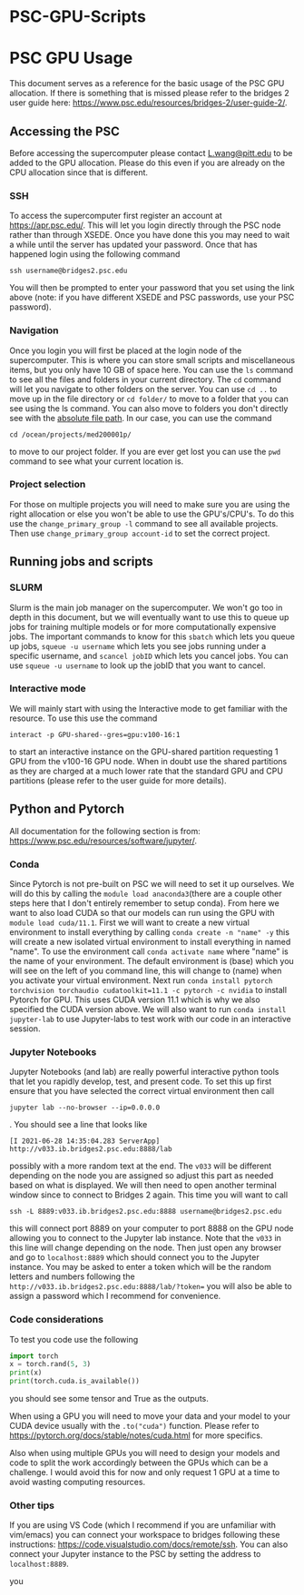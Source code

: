 # PSC-GPU-Scripts

# PSC GPU Usage

This document serves as a reference for the basic usage of the PSC GPU allocation. If there is something that is missed please refer to the bridges 2 user guide here: https://www.psc.edu/resources/bridges-2/user-guide-2/.

## Accessing the PSC

Before accessing the supercomputer please contact L.wang@pitt.edu to be added to the GPU allocation. Please do this even if you are already on the CPU allocation since that is different.

### SSH

To access the supercomputer first register an account at https://apr.psc.edu/. This will let you login directly through the PSC node rather than through XSEDE. Once you have done this you may need to wait a while until the server has updated your password. Once that has happened login using the following command 

```
ssh username@bridges2.psc.edu
```

You will then be prompted to enter your password that you set using the link above (note: if you have different XSEDE and PSC passwords, use your PSC password). 

### Navigation

Once you login you will first be placed at the login node of the supercomputer. This is where you can store small scripts and miscellaneous items, but you only have 10 GB of space here. You can use the `ls` command to see all the files and folders in your current directory. The `cd` command will let you navigate to other folders on the server. You can use `cd ..` to move up in the file directory or `cd folder/` to move to a folder that you can see using the ls command. You can also move to folders you don't directly see with the [absolute file path](https://www.linux.com/training-tutorials/absolute-path-vs-relative-path-linuxunix/). In our case, you can use the command 

```
cd /ocean/projects/med200001p/
```

 to move to our project folder. If you are ever get lost you can use the `pwd` command to see what your current location is. 

### Project selection

For those on multiple projects you will need to make sure you are using the right allocation or else you won't be able to use the GPU's/CPU's. To do this use the `change_primary_group -l` command to see all available projects. Then use `change_primary_group account-id` to set the correct project.

## Running jobs and scripts

### SLURM 

Slurm is the main job manager on the supercomputer. We won't go too in depth in this document, but we will eventually want to use this to queue up jobs for training multiple models or for more computationally expensive jobs. The important commands to know for this `sbatch` which lets you queue up jobs, `squeue -u username` which lets you see jobs running under a specific username, and `scancel jobID` which lets you cancel jobs. You can use  `squeue -u username` to look up the jobID that you want to cancel. 

### Interactive mode

We will mainly start with using the Interactive mode to get familiar with the resource. To use this use the command

```
interact -p GPU-shared--gres=gpu:v100-16:1
```

to start an interactive instance on the GPU-shared partition requesting 1 GPU from the v100-16 GPU node. When in doubt use the shared partitions as they are charged at a much lower rate that the standard GPU and CPU partitions (please refer to the user guide for more details). 

## Python and Pytorch

All documentation for the following section is from: https://www.psc.edu/resources/software/jupyter/.

### Conda

Since Pytorch is not pre-built on PSC we will need to set it up ourselves. We will do this by calling the `module load anaconda3`(there are a couple other steps here that I don't entirely remember to setup conda). From here we want to also load CUDA so that our models can run using the GPU with `module load cuda/11.1`. First we will want to create a new virtual environment to install everything by calling `conda create -n "name" -y` this will create a new isolated virtual environment to install everything in named "name". To use the environment call `conda activate name` where "name" is the name of your environment. The default environment is (base) which you will see on the left of you command line, this will change to (name) when you activate your virtual environment. Next run `conda install pytorch torchvision torchaudio cudatoolkit=11.1 -c pytorch -c nvidia` to install Pytorch for GPU. This uses CUDA version 11.1 which is why we also specified the CUDA version above. We will also want to run `conda install jupyter-lab` to use Jupyter-labs to test work with our code in an interactive session. 

### Jupyter Notebooks

Jupyter Notebooks (and lab) are really powerful interactive python tools that let you rapidly develop, test, and present code. To set this up first ensure that you have selected the correct virtual environment then call 

```
jupyter lab --no-browser --ip=0.0.0.0
```

 . You should see a line that looks like 

```
[I 2021-06-28 14:35:04.283 ServerApp] http://v033.ib.bridges2.psc.edu:8888/lab
```

 possibly with a more random text at the end. The `v033` will be different depending on the node you are assigned so adjust this part as needed based on what is displayed.  We will then need to open another terminal window since to connect to Bridges 2 again. This time you will want to call 

```
ssh -L 8889:v033.ib.bridges2.psc.edu:8888 username@bridges2.psc.edu
```

this will connect port 8889 on your computer to port 8888 on the GPU node allowing you to connect to the Jupyter lab instance. Note that the `v033` in this line will change depending on the node. Then just open any browser and go to `localhost:8889` which should connect you to the Jupyter instance. You may be asked to enter a token which will be the random letters and numbers following the `http://v033.ib.bridges2.psc.edu:8888/lab/?token=` you will also be able to assign a password which I recommend for convenience.

### Code considerations

To test you code use the following

```python
import torch
x = torch.rand(5, 3)
print(x)
print(torch.cuda.is_available())
```

you should see some tensor and True as the outputs.

When using a GPU you will need to move your data and your model to your CUDA device usually with the `.to("cuda")` function. Please refer to https://pytorch.org/docs/stable/notes/cuda.html for more specifics. 

Also when using multiple GPUs you will need to design your models and code to split the work accordingly between the GPUs which can be a challenge. I would avoid this for now and only request 1 GPU at a time to avoid wasting computing resources.

### Other tips

If you are using VS Code (which I recommend if you are unfamiliar with vim/emacs) you can connect your workspace to bridges following these instructions: https://code.visualstudio.com/docs/remote/ssh. You can also connect your Jupyter instance to the PSC by setting the address to `localhost:8889`. 

 you 